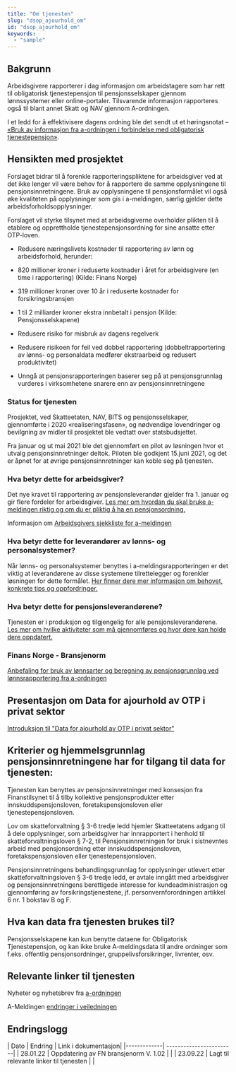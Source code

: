 ```yaml
---
title: "Om tjenesten"
slug: "dsop_ajourhold_om"
id: "dsop_ajourhold_om"
keywords:
  - "sample"
---
```


## Bakgrunn
Arbeidsgivere rapporterer i dag informasjon om arbeidstagere som har rett til obligatorisk tjenestepensjon til pensjonsselskaper gjennom lønnssystemer eller online-portaler. Tilsvarende informasjon rapporteres også til blant annet Skatt og NAV gjennom A-ordningen.

I et ledd for å effektivisere dagens ordning ble det sendt ut et høringsnotat – [«Bruk av informasjon fra a-ordningen i forbindelse med obligatorisk tjenestepensjon»](https:/www.regjeringen.no/contentassets/c28bde5867704fcca0a195184631a747/horingsnotat--bruk-av-informasjon-fra-a-ordningen-i-forbindelse-med-obligatorisk-tjenestepensjon.pdf).

[<!-- Comment fixed -->](images/konsept-2-OTP-1024x408.png)

## Hensikten med prosjektet
Forslaget bidrar til å forenkle rapporteringspliktene for arbeidsgiver ved at det ikke lenger vil være behov for å rapportere de samme opplysningene til pensjonsinnretningene. Bruk av opplysningene til pensjonsformålet vil også øke kvaliteten på opplysninger som gis i a-meldingen, særlig gjelder dette arbeidsforholdsopplysninger.

Forslaget vil styrke tilsynet med at arbeidsgiverne overholder plikten til å etablere og opprettholde tjenestepensjonsordning for sine ansatte etter OTP-loven.

* Redusere næringslivets kostnader til rapportering av lønn og arbeidsforhold, herunder:
* 820 millioner kroner i reduserte kostnader i året for arbeidsgivere (en time i rapportering) (Kilde: Finans Norge)
* 319 millioner kroner over 10 år i reduserte kostnader for forsikringsbransjen
* 1 til 2 milliarder kroner ekstra innbetalt i pensjon (Kilde: Pensjonsselskapene)

* Redusere risiko for misbruk av dagens regelverk
* Redusere risikoen for feil ved dobbel rapportering (dobbeltrapportering av lønns- og personaldata medfører ekstraarbeid og redusert produktivitet)
* Unngå at pensjonsrapporteringen baserer seg på at pensjonsgrunnlag vurderes i virksomhetene snarere enn av pensjonsinnretningene


### Status for tjenesten
Prosjektet, ved Skatteetaten, NAV, BITS og pensjonsselskaper, gjennomførte i 2020 «realiseringsfasen», og nødvendige lovendringer og bevilgning av midler til prosjektet ble vedtatt over statsbudsjettet.

Fra januar og ut mai 2021 ble det gjennomført en pilot av løsningen hvor et utvalg pensjonsinnretninger deltok. Piloten ble godkjent 15.juni 2021, og det er åpnet for at øvrige pensjonsinnretninger kan koble seg på tjenesten.


### Hva betyr dette for arbeidsgiver?
Det nye kravet til rapportering av pensjonsleverandør gjelder fra 1. januar og gir flere fordeler for arbeidsgiver. [Les mer om hvordan du skal bruke a-meldingen riktig og om du er pliktig å ha en pensjonsordning.](https:/www.finansnorge.no/artikler/2021/q3/na-skal-pensjonsleverandor-oppgis-i-a-meldingen/)

Informasjon om [Arbeidsgivers sjekkliste for a-meldingen](https:/www.finansnorge.no/tema/avtaler-normer-og-regler/a-melding-for-pensjonsleverandorene/hva-betyr-dette-for-arbeidsgiver/arbeidsgivers-sjekkliste-for-a-melding/)



### Hva betyr dette for leverandører av lønns- og personalsystemer?
Når lønns- og personalsystemer benyttes i a-meldingsrapporteringen er det viktig at leverandørene av disse systemene tilrettelegger og forenkler løsningen for dette formålet. [Her finner dere mer informasjon om behovet, konkrete tips og oppfordringer.](https:/www.finansnorge.no/tema/avtaler-normer-og-regler/a-melding-for-pensjonsleverandorene/hva-betyr-dette-for-leverandorer-av-lonns--og-personalsystemer/)

### Hva betyr dette for pensjonsleverandørene?
Tjenesten er i produksjon og tilgjengelig for alle pensjonsleverandørene. [Les mer om hvilke aktiviteter som må gjennomføres og hvor dere kan holde dere oppdatert.](https:/www.finansnorge.no/tema/avtaler-normer-og-regler/a-melding-for-pensjonsleverandorene/hva-betyr-dette-for-pensjonsleverandorene/)



### Finans Norge - Bransjenorm
[Anbefaling for bruk av lønnsarter og beregning av
pensjonsgrunnlag ved lønnsrapportering fra
a-ordningen](https:/www.finansnorge.no/siteassets/dokumenter/maler-og-veiledere/anbefaling-for-bruk-av-lonnsarter-og-beregning-av-pensjonsgrunnlag-ved-lonnsrapportering-fra--a-ordningen.pdf)



## Presentasjon om Data for ajourhold av OTP i privat sektor
[Introduksjon til "Data for ajourhold av OTP i privat sektor"](/assets/Introduksjon_til_Data_for_ajourhold_av_OTP_i_privat_sektor_V1.pdf)

## Kriterier og hjemmelsgrunnlag pensjonsinnretningene har for tilgang til data for tjenesten:

Tjenesten kan benyttes av pensjonsinnretninger med konsesjon fra Finanstilsynet til å tilby kollektive pensjonsprodukter etter innskuddspensjonsloven, foretakspensjonsloven eller tjenestepensjonsloven.

Lov om skatteforvaltning § 3-6 tredje ledd hjemler Skatteetatens adgang til å dele opplysninger, som arbeidsgiver har innrapportert i henhold til skatteforvaltningsloven § 7-2, til Pensjonsinnretningen for bruk i sistnevntes arbeid med pensjonsordning etter innskuddspensjonsloven, foretakspensjonsloven eller tjenestepensjonsloven.

Pensjonsinnretningens behandlingsgrunnlag for opplysninger utlevert etter skatteforvaltningsloven § 3-6 tredje ledd, er avtale inngått med arbeidsgiver og pensjonsinnretningens berettigede interesse for kundeadministrasjon og gjennomføring av forsikringstjenestene, jf. personvernforordningen artikkel 6 nr. 1 bokstav B og F.

## Hva kan data fra tjenesten brukes til?
Pensjonsselskapene kan kun benytte dataene for Obligatorisk Tjenestepensjon, og kan ikke bruke A-meldingsdata til andre ordninger som f.eks. offentlig pensjonsordninger, gruppelivsforsikringer, livrenter, osv.


## Relevante linker til tjenesten

Nyheter og nyhetsbrev fra [a-ordningen](https:/www.skatteetaten.no/bedrift-og-organisasjon/arbeidsgiver/a-meldingen/siste-fra-a-ordningen/)

A-Meldingen [endringer i veiledningen](https:/www.skatteetaten.no/bedrift-og-organisasjon/arbeidsgiver/a-meldingen/endringer-i-veiledningen/)



## Endringslogg

| Dato         | Endring  | Link i dokumentasjon|
|-------------| ------------------------|
| 28.01.22    | Oppdatering av FN bransjenorm V. 1.02  | |
| 23.09.22    | Lagt til relevante linker til tjenesten | |